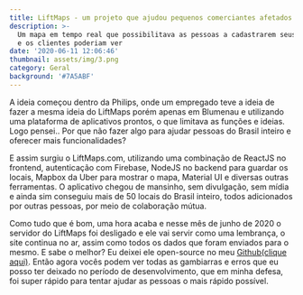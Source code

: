 ```yaml
---
title: LiftMaps - um projeto que ajudou pequenos comerciantes afetados pelo COVID-19
description: >-
  Um mapa em tempo real que possibilitava as pessoas a cadastrarem seus negócios
  e os clientes poderiam ver
date: '2020-06-11 12:06:46'
thumbnail: assets/img/3.png
category: Geral
background: '#7A5ABF'
---
```

A ideia começou dentro da Philips, onde um empregado teve a ideia de fazer a mesma ideia do LiftMaps porém apenas em Blumenau e utilizando uma plataforma de aplicativos prontos, o que limitava as funções e ideias. Logo pensei.. Por que não fazer algo para ajudar pessoas do Brasil inteiro e oferecer mais funcionalidades?

E assim surgiu o LiftMaps.com, utilizando uma combinação de ReactJS no frontend, autenticação com Firebase, NodeJS no backend para guardar os locais, Mapbox da Uber para mostrar o mapa, Material UI e diversas outras ferramentas. O aplicativo chegou de mansinho, sem divulgação, sem mídia e ainda sim conseguiu mais de 50 locais do Brasil inteiro, todos adicionados por outras pessoas, por meio de colaboração mútua.

Como tudo que é bom, uma hora acaba e nesse mês de junho de 2020 o servidor do LiftMaps foi desligado e ele vai servir como uma lembrança, o site continua no ar, assim como todos os dados que foram enviados para o mesmo. E sabe o melhor? Eu deixei ele open-source no meu [Github(clique aqui)](github.com/ncesar). Então agora vocês podem ver todas as gambiarras e erros que eu posso ter deixado no período de desenvolvimento, que em minha defesa, foi super rápido para tentar ajudar as pessoas o mais rápido possível.
